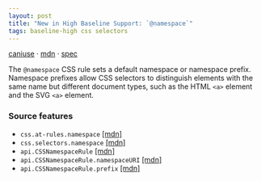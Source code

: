 ```yaml
---
layout: post
title: "New in High Baseline Support: `@namespace`"
tags: baseline-high css selectors
---
```


[caniuse](https://caniuse.com/?search=namespace) · [mdn](https://developer.mozilla.org/en-US/search?q=`@namespace`) · [spec](https://drafts.csswg.org/css-namespaces-3/#declaration)

The `@namespace` CSS rule sets a default namespace or namespace prefix. Namespace prefixes allow CSS selectors to distinguish elements with the same name but different document types, such as the HTML `<a>` element and the SVG `<a>` element.

### Source features

- ``css.at-rules.namespace`` [[mdn]](https://developer.mozilla.org/en-US/search?q=css.at-rules.namespace)
- ``css.selectors.namespace`` [[mdn]](https://developer.mozilla.org/en-US/search?q=css.selectors.namespace)
- ``api.CSSNamespaceRule`` [[mdn]](https://developer.mozilla.org/en-US/search?q=api.CSSNamespaceRule)
- ``api.CSSNamespaceRule.namespaceURI`` [[mdn]](https://developer.mozilla.org/en-US/search?q=api.CSSNamespaceRule.namespaceURI)
- ``api.CSSNamespaceRule.prefix`` [[mdn]](https://developer.mozilla.org/en-US/search?q=api.CSSNamespaceRule.prefix)
